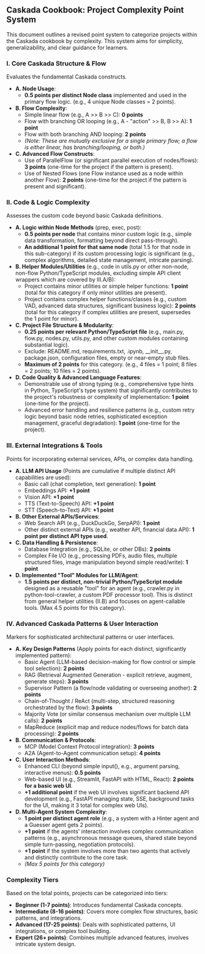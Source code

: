 ## Caskada Cookbook: Project Complexity Point System

This document outlines a revised point system to categorize projects within the Caskada cookbook by complexity. This system aims for simplicity, generalizability, and clear guidance for learners.

### I. Core Caskada Structure & Flow

Evaluates the fundamental Caskada constructs.

* **A. Node Usage**:  
  * **0.5 points per distinct Node class** implemented and used in the primary flow logic. (e.g., 4 unique Node classes \= 2 points).  
* **B. Flow Complexity**:  
  * Simple linear flow (e.g., A \>\> B \>\> C): **0 points**  
  * Flow with branching OR looping (e.g., A \- "action" \>\> B, B \>\> A): **1 point**  
  * Flow with both branching AND looping: **2 points**  
  * *(Note: These are mutually exclusive for a single primary flow; a flow is either linear, has branching/looping, or both.)*  
* **C. Advanced Flow Constructs**:  
  * Use of ParallelFlow (or significant parallel execution of nodes/flows): **3 points** (one-time for the project if the pattern is present).  
  * Use of Nested Flows (one Flow instance used as a node within another Flow): **2 points** (one-time for the project if the pattern is present and significant).

### II. Code & Logic Complexity

Assesses the custom code beyond basic Caskada definitions.

* **A. Logic within Node Methods** (prep, exec, post):  
  * **0.5 points per node** that contains minor custom logic (e.g., simple data transformation, formatting beyond direct pass-through).  
  * **An additional 1 point for that same node** (total 1.5 for that node in this sub-category) if its custom processing logic is significant (e.g., complex algorithms, detailed state management, intricate parsing).  
* **B. Helper Modules/Utilities** (e.g., code in utils.py or other non-node, non-flow Python/TypeScript modules, excluding simple API client wrappers which are covered by III.A/B):  
  * Project contains minor utilities or simple helper functions: **1 point** (total for this category if only minor utilities are present).  
  * Project contains complex helper functions/classes (e.g., custom VAD, advanced data structures, significant business logic): **2 points** (total for this category if complex utilities are present, supersedes the 1 point for minor).  
* **C. Project File Structure & Modularity**:  
  * **0.25 points per relevant Python/TypeScript file** (e.g., main.py, flow.py, nodes.py, utils.py, and other custom modules containing substantial logic).  
  * Exclude: README.md, requirements.txt, .ipynb, \_\_init\_\_.py, package.json, configuration files, empty or near-empty stub files.  
  * **Maximum of 2 points** for this category. (e.g., 4 files \= 1 point; 8 files \= 2 points; 10 files \= 2 points).  
* **D. Code Quality & Advanced Language Features**:  
  * Demonstrable use of strong typing (e.g., comprehensive type hints in Python, TypeScript's type system) that significantly contributes to the project's robustness or complexity of implementation: **1 point** (one-time for the project).  
  * Advanced error handling and resilience patterns (e.g., custom retry logic beyond basic node retries, sophisticated exception management, graceful degradation): **1 point** (one-time for the project).

### III. External Integrations & Tools

Points for incorporating external services, APIs, or complex data handling.

* **A. LLM API Usage** (Points are cumulative if multiple distinct API capabilities are used):  
  * Basic call (chat completion, text generation): **1 point**  
  * Embeddings API: **\+1 point**  
  * Vision API: **\+1 point**  
  * TTS (Text-to-Speech) API: **\+1 point**  
  * STT (Speech-to-Text) API: **\+1 point**  
* **B. Other External APIs/Services**:  
  * Web Search API (e.g., DuckDuckGo, SerpAPI): **1 point**  
  * Other distinct external APIs (e.g., weather API, financial data API): **1 point per distinct API type used**.  
* **C. Data Handling & Persistence**:  
  * Database Integration (e.g., SQLite, or other DBs): **2 points**  
  * Complex File I/O (e.g., processing PDFs, audio files, multiple structured files, image manipulation beyond simple read/write): **1 point**  
* **D. Implemented "Tool" Modules for LLM/Agent**:  
  * **1.5 points per distinct, non-trivial Python/TypeScript module** designed as a reusable "tool" for an agent (e.g., crawler.py in python-tool-crawler, a custom PDF processor tool). This is distinct from general helper utilities (II.B) and focuses on agent-callable tools. (Max 4.5 points for this category).

### IV. Advanced Caskada Patterns & User Interaction

Markers for sophisticated architectural patterns or user interfaces.

* **A. Key Design Patterns** (Apply points for each distinct, significantly implemented pattern):  
  * Basic Agent (LLM-based decision-making for flow control or simple tool selection): **2 points**  
  * RAG (Retrieval Augmented Generation \- explicit retrieve, augment, generate steps): **3 points**  
  * Supervisor Pattern (a flow/node validating or overseeing another): **2 points**  
  * Chain-of-Thought / ReAct (multi-step, structured reasoning orchestrated by the flow): **3 points**  
  * Majority Vote (or similar consensus mechanism over multiple LLM calls): **2 points**  
  * MapReduce (explicit map and reduce nodes/flows for batch data processing): **2 points**  
* **B. Communication & Protocols**:  
  * MCP (Model Context Protocol integration): **3 points**  
  * A2A (Agent-to-Agent communication setup): **4 points**  
* **C. User Interaction Methods**:  
  * Enhanced CLI (beyond simple input(), e.g., argument parsing, interactive menus): **0.5 points**  
  * Web-based UI (e.g., Streamlit, FastAPI with HTML, React): **2 points for a basic web UI**.  
  * **\+1 additional point** if the web UI involves significant backend API development (e.g., FastAPI managing state, SSE, background tasks for the UI, making it 3 total for complex web UIs).  
* **D. Multi-Agent System Complexity**:  
  * **1 point per distinct agent role** (e.g., a system with a Hinter agent and a Guesser agent gets 2 points).  
  * **\+1 point** if the agents' interaction involves complex communication patterns (e.g., asynchronous message queues, shared state beyond simple turn-passing, negotiation protocols).  
  * **\+1 point** if the system involves more than two agents that actively and distinctly contribute to the core task.  
  * *(Max 5 points for this category)*

### Complexity Tiers

Based on the total points, projects can be categorized into tiers:

* **Beginner (1-7 points)**: Introduces fundamental Caskada concepts.  
* **Intermediate (8-16 points)**: Covers more complex flow structures, basic patterns, and integrations.  
* **Advanced (17-25 points)**: Deals with sophisticated patterns, UI integrations, or complex tool building.  
* **Expert (26+ points)**: Combines multiple advanced features, involves intricate system design.
